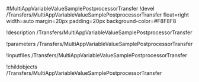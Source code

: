 <!-- MOOSE Object Documentation Stub: Remove this when content is added. -->
#MultiAppVariableValueSamplePostprocessorTransfer
!devel /Transfers/MultiAppVariableValueSamplePostprocessorTransfer float=right width=auto margin=20px padding=20px background-color=#F8F8F8

!description /Transfers/MultiAppVariableValueSamplePostprocessorTransfer

!parameters /Transfers/MultiAppVariableValueSamplePostprocessorTransfer

!inputfiles /Transfers/MultiAppVariableValueSamplePostprocessorTransfer

!childobjects /Transfers/MultiAppVariableValueSamplePostprocessorTransfer
